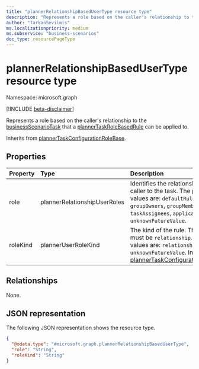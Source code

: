 ```yaml
---
title: "plannerRelationshipBasedUserType resource type"
description: "Represents a role based on the caller's relationship to the businessScenarioTask that a plannerTaskRoleBasedRule can be applied to."
author: "TarkanSevilmis"
ms.localizationpriority: medium
ms.subservice: "business-scenarios"
doc_type: resourcePageType
---
```


# plannerRelationshipBasedUserType resource type

Namespace: microsoft.graph

[!INCLUDE [beta-disclaimer](../../includes/beta-disclaimer.md)]

Represents a role based on the caller's relationship to the [businessScenarioTask](../resources/businessscenariotask.md) that a [plannerTaskRoleBasedRule](../resources/plannertaskrolebasedrule.md) can be applied to.

Inherits from [plannerTaskConfigurationRoleBase](../resources/plannertaskconfigurationrolebase.md).

## Properties

|Property|Type|Description|
|:---|:---|:---|
|role|plannerRelationshipUserRoles|Identifies the relationship of the caller to the task. The possible values are: `defaultRules`, `groupOwners`, `groupMembers`, `taskAssignees`, `applications`, `unknownFutureValue`.|
|roleKind|plannerUserRoleKind|The kind of the rule. The value must be `relationship`. The possible values are: `relationship`, `unknownFutureValue`. Inherited from [plannerTaskConfigurationRoleBase](../resources/plannertaskconfigurationrolebase.md).|

## Relationships

None.

## JSON representation

The following JSON representation shows the resource type.
<!-- {
  "blockType": "resource",
  "@odata.type": "microsoft.graph.plannerRelationshipBasedUserType"
}
-->
``` json
{
  "@odata.type": "#microsoft.graph.plannerRelationshipBasedUserType",
  "role": "String",
  "roleKind": "String"
}
```
